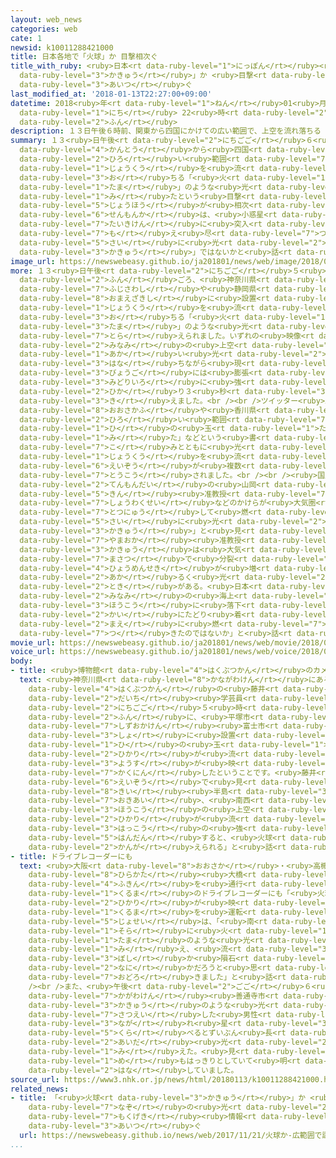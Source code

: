 ```yaml
---
layout: web_news
categories: web
cate: 1
newsid: k10011288421000
title: 日本各地で「火球」か 目撃相次ぐ
title_with_ruby: <ruby>日本<rt data-ruby-level="1">にっぽん</rt></ruby><ruby>各地<rt data-ruby-level="4">かくち</rt></ruby>で「<ruby>火球<rt
  data-ruby-level="3">かきゅう</rt></ruby>」か <ruby>目撃<rt data-ruby-level="7">もくげき</rt></ruby><ruby>相次<rt
  data-ruby-level="3">あいつ</rt></ruby>ぐ
last_modified_at: '2018-01-13T22:27:00+09:00'
datetime: 2018<ruby>年<rt data-ruby-level="1">ねん</rt></ruby>01<ruby>月<rt data-ruby-level="1">がつ</rt></ruby>13<ruby>日<rt
  data-ruby-level="1">にち</rt></ruby> 22<ruby>時<rt data-ruby-level="2">じ</rt></ruby>27<ruby>分<rt
  data-ruby-level="2">ふん</rt></ruby>
description: １３日午後６時前、関東から四国にかけての広い範囲で、上空を流れ落ちる「火の玉」のような光を見たという目撃情報が相次ぎました。専門家は、小惑星などのかけらが大気圏に突入して燃え尽きる際に光る「火球」ではないかと話しています。
summary: １３<ruby>日午後<rt data-ruby-level="2">にちごご</rt></ruby>６<ruby>時前<rt data-ruby-level="2">じまえ</rt></ruby>、<ruby>関東<rt
  data-ruby-level="4">かんとう</rt></ruby>から<ruby>四国<rt data-ruby-level="2">しこく</rt></ruby>にかけての<ruby>広<rt
  data-ruby-level="2">ひろ</rt></ruby>い<ruby>範囲<rt data-ruby-level="7">はんい</rt></ruby>で、<ruby>上空<rt
  data-ruby-level="1">じょうくう</rt></ruby>を<ruby>流<rt data-ruby-level="3">なが</rt></ruby>れ<ruby>落<rt
  data-ruby-level="3">お</rt></ruby>ちる「<ruby>火<rt data-ruby-level="1">ひ</rt></ruby>の<ruby>玉<rt
  data-ruby-level="1">たま</rt></ruby>」のような<ruby>光<rt data-ruby-level="2">ひかり</rt></ruby>を<ruby>見<rt
  data-ruby-level="1">み</rt></ruby>たという<ruby>目撃<rt data-ruby-level="7">もくげき</rt></ruby><ruby>情報<rt
  data-ruby-level="5">じょうほう</rt></ruby>が<ruby>相次<rt data-ruby-level="3">あいつ</rt></ruby>ぎました。<ruby>専門家<rt
  data-ruby-level="6">せんもんか</rt></ruby>は、<ruby>小惑星<rt data-ruby-level="7">しょうわくせい</rt></ruby>などのかけらが<ruby>大気圏<rt
  data-ruby-level="7">たいきけん</rt></ruby>に<ruby>突入<rt data-ruby-level="7">とつにゅう</rt></ruby>して<ruby>燃<rt
  data-ruby-level="7">も</rt></ruby>え<ruby>尽<rt data-ruby-level="7">つ</rt></ruby>きる<ruby>際<rt
  data-ruby-level="5">さい</rt></ruby>に<ruby>光<rt data-ruby-level="2">ひか</rt></ruby>る「<ruby>火球<rt
  data-ruby-level="3">かきゅう</rt></ruby>」ではないかと<ruby>話<rt data-ruby-level="2">はな</rt></ruby>しています。
image_url: https://newswebeasy.github.io/ja201801/news/web/image/2018/01/13/K10011288421_1801132246_1801132248_01_02.jpg
more: １３<ruby>日午後<rt data-ruby-level="2">にちごご</rt></ruby>５<ruby>時<rt data-ruby-level="2">じ</rt></ruby>５３<ruby>分<rt
  data-ruby-level="2">ふん</rt></ruby>ごろ、<ruby>神奈川県<rt data-ruby-level="8">かながわけん</rt></ruby><ruby>藤沢市<rt
  data-ruby-level="7">ふじさわし</rt></ruby>や<ruby>静岡県<rt data-ruby-level="7">しずおかけん</rt></ruby><ruby>御前崎市<rt
  data-ruby-level="8">おまえざきし</rt></ruby>に<ruby>設置<rt data-ruby-level="5">せっち</rt></ruby>されたＮＨＫのカメラに<ruby>上空<rt
  data-ruby-level="1">じょうくう</rt></ruby>を<ruby>流<rt data-ruby-level="3">なが</rt></ruby>れ<ruby>落<rt
  data-ruby-level="3">お</rt></ruby>ちる「<ruby>火<rt data-ruby-level="1">ひ</rt></ruby>の<ruby>球<rt
  data-ruby-level="3">たま</rt></ruby>」のような<ruby>光<rt data-ruby-level="2">ひかり</rt></ruby>が<ruby>捉<rt
  data-ruby-level="7">とら</rt></ruby>えられました。いずれの<ruby>映像<rt data-ruby-level="6">えいぞう</rt></ruby>でも<ruby>南<rt
  data-ruby-level="2">みなみ</rt></ruby>の<ruby>上空<rt data-ruby-level="1">じょうくう</rt></ruby>に<ruby>赤<rt
  data-ruby-level="1">あか</rt></ruby>い<ruby>光<rt data-ruby-level="2">ひかり</rt></ruby>を<ruby>放<rt
  data-ruby-level="3">はな</rt></ruby>ちながら<ruby>現<rt data-ruby-level="5">あらわ</rt></ruby>れ、１<ruby>秒後<rt
  data-ruby-level="3">びょうご</rt></ruby>には<ruby>膨張<rt data-ruby-level="7">ぼうちょう</rt></ruby>するように<ruby>緑色<rt
  data-ruby-level="3">みどりいろ</rt></ruby>に<ruby>強<rt data-ruby-level="2">つよ</rt></ruby>く<ruby>光<rt
  data-ruby-level="2">ひか</rt></ruby>り３<ruby>秒<rt data-ruby-level="3">びょう</rt></ruby>ほどで<ruby>消<rt
  data-ruby-level="3">き</rt></ruby>えました。<br /><br />ツイッター<ruby>上<rt data-ruby-level="1">じょう</rt></ruby>でも、<ruby>大阪府<rt
  data-ruby-level="8">おおさかふ</rt></ruby>や<ruby>香川県<rt data-ruby-level="7">かがわけん</rt></ruby>など<ruby>広<rt
  data-ruby-level="2">ひろ</rt></ruby>い<ruby>範囲<rt data-ruby-level="7">はんい</rt></ruby>から、「<ruby>火<rt
  data-ruby-level="1">ひ</rt></ruby>の<ruby>玉<rt data-ruby-level="1">たま</rt></ruby>のようなものを<ruby>見<rt
  data-ruby-level="1">み</rt></ruby>た」などという<ruby>書<rt data-ruby-level="7">か</rt></ruby>き<ruby>込<rt
  data-ruby-level="7">こ</rt></ruby>みとともに<ruby>光<rt data-ruby-level="2">ひかり</rt></ruby>が<ruby>上空<rt
  data-ruby-level="1">じょうくう</rt></ruby>を<ruby>流<rt data-ruby-level="3">なが</rt></ruby>れる<ruby>映像<rt
  data-ruby-level="6">えいぞう</rt></ruby>が<ruby>複数<rt data-ruby-level="5">ふくすう</rt></ruby>、<ruby>投稿<rt
  data-ruby-level="7">とうこう</rt></ruby>されました。<br /><br /><ruby>国立<rt data-ruby-level="2">こくりつ</rt></ruby><ruby>天文台<rt
  data-ruby-level="2">てんもんだい</rt></ruby>の<ruby>山岡<rt data-ruby-level="7">やまおか</rt></ruby><ruby>均<rt
  data-ruby-level="5">きん</rt></ruby><ruby>准教授<rt data-ruby-level="7">じゅんきょうじゅ</rt></ruby>によりますと、<ruby>小惑星<rt
  data-ruby-level="7">しょうわくせい</rt></ruby>などのかけらが<ruby>大気圏<rt data-ruby-level="7">たいきけん</rt></ruby>に<ruby>突入<rt
  data-ruby-level="7">とつにゅう</rt></ruby>して<ruby>燃<rt data-ruby-level="5">も</rt></ruby>えるつきる<ruby>際<rt
  data-ruby-level="5">さい</rt></ruby>に<ruby>光<rt data-ruby-level="2">ひか</rt></ruby>る「<ruby>火球<rt
  data-ruby-level="3">かきゅう</rt></ruby>」と<ruby>見<rt data-ruby-level="1">み</rt></ruby>られるということです。<ruby>山岡<rt
  data-ruby-level="7">やまおか</rt></ruby><ruby>准教授<rt data-ruby-level="7">じゅんきょうじゅ</rt></ruby>は「<ruby>火球<rt
  data-ruby-level="3">かきゅう</rt></ruby>は<ruby>大気<rt data-ruby-level="1">たいき</rt></ruby>との<ruby>摩擦<rt
  data-ruby-level="7">まさつ</rt></ruby>で<ruby>分裂<rt data-ruby-level="7">ぶんれつ</rt></ruby>すると<ruby>表面積<rt
  data-ruby-level="4">ひょうめんせき</rt></ruby>が<ruby>増<rt data-ruby-level="5">ふ</rt></ruby>え、<ruby>明<rt
  data-ruby-level="2">あか</rt></ruby>るく<ruby>光<rt data-ruby-level="2">ひか</rt></ruby>る<ruby>時<rt
  data-ruby-level="2">とき</rt></ruby>がある。<ruby>日本<rt data-ruby-level="1">にっぽん</rt></ruby>の<ruby>南<rt
  data-ruby-level="2">みなみ</rt></ruby>の<ruby>海上<rt data-ruby-level="2">かいじょう</rt></ruby>の<ruby>方向<rt
  data-ruby-level="3">ほうこう</rt></ruby>に<ruby>落下<rt data-ruby-level="3">らっか</rt></ruby>し<ruby>海<rt
  data-ruby-level="2">かい</rt></ruby>にたどり<ruby>着<rt data-ruby-level="3">つ</rt></ruby>く<ruby>前<rt
  data-ruby-level="2">まえ</rt></ruby>に<ruby>燃<rt data-ruby-level="7">も</rt></ruby>え<ruby>尽<rt
  data-ruby-level="7">つ</rt></ruby>きたのではないか」と<ruby>話<rt data-ruby-level="2">はな</rt></ruby>しています。
movie_url: https://newswebeasy.github.io/ja201801/news/web/movie/2018/01/13/k10011288421_201801140517_201801140519.mp4
voice_url: https://newswebeasy.github.io/ja201801/news/web/voice/2018/01/13/k10011288421_201801140517_201801140519.mp3
body:
- title: <ruby>博物館<rt data-ruby-level="4">はくぶつかん</rt></ruby>のカメラでも<ruby>確認<rt data-ruby-level="7">かくにん</rt></ruby>
  text: <ruby>神奈川県<rt data-ruby-level="8">かながわけん</rt></ruby>にある<ruby>平塚市<rt data-ruby-level="7">ひらつかし</rt></ruby><ruby>博物館<rt
    data-ruby-level="4">はくぶつかん</rt></ruby>の<ruby>藤井<rt data-ruby-level="7">ふじい</rt></ruby><ruby>大地<rt
    data-ruby-level="2">だいち</rt></ruby><ruby>学芸員<rt data-ruby-level="4">がくげいいん</rt></ruby>は、１３<ruby>日午後<rt
    data-ruby-level="2">にちごご</rt></ruby>５<ruby>時<rt data-ruby-level="2">じ</rt></ruby>５３<ruby>分<rt
    data-ruby-level="2">ふん</rt></ruby>に、<ruby>平塚市<rt data-ruby-level="7">ひらつかし</rt></ruby>と<ruby>静岡県<rt
    data-ruby-level="7">しずおかけん</rt></ruby><ruby>富士市<rt data-ruby-level="5">ふじし</rt></ruby>の２か<ruby>所<rt
    data-ruby-level="3">しょ</rt></ruby>に<ruby>設置<rt data-ruby-level="5">せっち</rt></ruby>したカメラに<ruby>火<rt
    data-ruby-level="1">ひ</rt></ruby>の<ruby>玉<rt data-ruby-level="1">たま</rt></ruby>のような<ruby>光<rt
    data-ruby-level="2">ひかり</rt></ruby>が<ruby>流<rt data-ruby-level="3">なが</rt></ruby>れている<ruby>様子<rt
    data-ruby-level="3">ようす</rt></ruby>が<ruby>映<rt data-ruby-level="6">うつ</rt></ruby>っているのを<ruby>確認<rt
    data-ruby-level="7">かくにん</rt></ruby>したということです。<ruby>藤井<rt data-ruby-level="7">ふじい</rt></ruby>さんは、「<ruby>映像<rt
    data-ruby-level="6">えいぞう</rt></ruby>で<ruby>見<rt data-ruby-level="1">み</rt></ruby>ると、<ruby>紀伊<rt
    data-ruby-level="8">きい</rt></ruby><ruby>半島<rt data-ruby-level="3">はんとう</rt></ruby>の<ruby>沖合<rt
    data-ruby-level="7">おきあい</rt></ruby>、<ruby>南西<rt data-ruby-level="2">なんせい</rt></ruby><ruby>方向<rt
    data-ruby-level="3">ほうこう</rt></ruby>の<ruby>上空<rt data-ruby-level="1">じょうくう</rt></ruby>に<ruby>光<rt
    data-ruby-level="2">ひかり</rt></ruby>が<ruby>流<rt data-ruby-level="3">なが</rt></ruby>れていた。<ruby>発光<rt
    data-ruby-level="3">はっこう</rt></ruby>の<ruby>強<rt data-ruby-level="2">つよ</rt></ruby>さから<ruby>判断<rt
    data-ruby-level="5">はんだん</rt></ruby>すると、<ruby>火球<rt data-ruby-level="3">かきゅう</rt></ruby>だと<ruby>考<rt
    data-ruby-level="2">かんが</rt></ruby>えられる」と<ruby>話<rt data-ruby-level="2">はな</rt></ruby>しています。
- title: ドライブレコーダーにも
  text: <ruby>大阪<rt data-ruby-level="8">おおさか</rt></ruby>・<ruby>高槻市<rt data-ruby-level="8">たかつきし</rt></ruby>の<ruby>枚方<rt
    data-ruby-level="8">ひらかた</rt></ruby><ruby>大橋<rt data-ruby-level="3">おおはし</rt></ruby><ruby>付近<rt
    data-ruby-level="4">ふきん</rt></ruby>を<ruby>通行<rt data-ruby-level="2">つうこう</rt></ruby>した<ruby>車<rt
    data-ruby-level="1">くるま</rt></ruby>のドライブレコーダーにも「<ruby>火球<rt data-ruby-level="3">かきゅう</rt></ruby>」のような<ruby>光<rt
    data-ruby-level="2">ひかり</rt></ruby>が<ruby>映<rt data-ruby-level="6">うつ</rt></ruby>っていました。<ruby>車<rt
    data-ruby-level="1">くるま</rt></ruby>を<ruby>運転<rt data-ruby-level="3">うんてん</rt></ruby>していた<ruby>女性<rt
    data-ruby-level="5">じょせい</rt></ruby>は、「<ruby>南<rt data-ruby-level="2">みなみ</rt></ruby>の<ruby>空<rt
    data-ruby-level="1">そら</rt></ruby>に<ruby>火<rt data-ruby-level="1">ひ</rt></ruby>の<ruby>玉<rt
    data-ruby-level="1">たま</rt></ruby>のような<ruby>光<rt data-ruby-level="2">ひかり</rt></ruby>が<ruby>見<rt
    data-ruby-level="1">み</rt></ruby>え、<ruby>流<rt data-ruby-level="3">なが</rt></ruby>れ<ruby>星<rt
    data-ruby-level="3">ぼし</rt></ruby>か<ruby>隕石<rt data-ruby-level="8">いんせき</rt></ruby>（いんせき）か<ruby>何<rt
    data-ruby-level="2">なに</rt></ruby>かだろうと<ruby>思<rt data-ruby-level="2">おも</rt></ruby>い、<ruby>驚<rt
    data-ruby-level="7">おどろ</rt></ruby>きました」と<ruby>話<rt data-ruby-level="2">はな</rt></ruby>していました。<br
    /><br />また、<ruby>午後<rt data-ruby-level="2">ごご</rt></ruby>６<ruby>時前<rt data-ruby-level="2">じまえ</rt></ruby>に<ruby>香川県<rt
    data-ruby-level="7">かがわけん</rt></ruby><ruby>善通寺市<rt data-ruby-level="6">ぜんつうじし</rt></ruby>で、<ruby>火球<rt
    data-ruby-level="3">かきゅう</rt></ruby>のような<ruby>光<rt data-ruby-level="2">ひかり</rt></ruby>をドライブレコーダーで<ruby>撮影<rt
    data-ruby-level="7">さつえい</rt></ruby>した<ruby>男性<rt data-ruby-level="5">だんせい</rt></ruby>は、「ふつうの<ruby>流<rt
    data-ruby-level="3">なが</rt></ruby>れ<ruby>星<rt data-ruby-level="3">ぼし</rt></ruby>に<ruby>比<rt
    data-ruby-level="5">くら</rt></ruby>べるとずいぶん<ruby>長<rt data-ruby-level="2">なが</rt></ruby>い<ruby>間<rt
    data-ruby-level="2">あいだ</rt></ruby><ruby>光<rt data-ruby-level="2">ひか</rt></ruby>って<ruby>見<rt
    data-ruby-level="1">み</rt></ruby>えた。<ruby>見<rt data-ruby-level="1">み</rt></ruby>た<ruby>目<rt
    data-ruby-level="1">め</rt></ruby>もはっきりとしていて<ruby>明<rt data-ruby-level="2">あか</rt></ruby>るかった」と<ruby>話<rt
    data-ruby-level="2">はな</rt></ruby>していました。
source_url: https://www3.nhk.or.jp/news/html/20180113/k10011288421000.html
related_news:
- title: 「<ruby>火球<rt data-ruby-level="3">かきゅう</rt></ruby>」か <ruby>広範囲<rt data-ruby-level="7">こうはんい</rt></ruby>で<ruby>謎<rt
    data-ruby-level="7">なぞ</rt></ruby>の<ruby>光<rt data-ruby-level="2">ひかり</rt></ruby>の<ruby>目撃<rt
    data-ruby-level="7">もくげき</rt></ruby><ruby>情報<rt data-ruby-level="5">じょうほう</rt></ruby><ruby>相次<rt
    data-ruby-level="3">あいつ</rt></ruby>ぐ
  url: https://newswebeasy.github.io/news/web/2017/11/21/火球か-広範囲で謎の光の目撃情報相次ぐ
...
```

